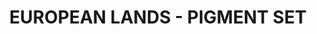 ---
title: "EUROPEAN LANDS - PIGMENT SET"
price: "2200" 
desc: "PIGMENT SETS"
img_path: "/assets/img/ABT408.jpg"
brand: Abteilung
available: true
special_offer: false
new: false
soon: false
cat: "ABTEILUNG-502"
subcat: "ABT-PIGMENTI-SETOVI"
subsubcat: ""
---
